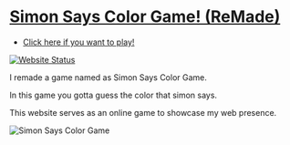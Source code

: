 # <a href="https://fr0st-iwnl.github.io/Game/" target="_blank">Simon Says Color Game! (ReMade)</a>

* <a href="https://fr0st-iwnl.github.io/Game/" target="_blank">Click here if you want to play!</a>

[![Website Status](https://img.shields.io/badge/Website%20Status-Online-green)](https://fr0st-iwnl.github.io/Game/)

 <p align="justify">I remade a game named as Simon Says Color Game.</p>
  <p align="justify">In this game you gotta guess the color that simon says.</p>
 <p align="justify">This website serves as an online game to showcase my web presence.</p>


![Simon Says Color Game](https://cdn.discordapp.com/attachments/805554377745235974/1050308224055775232/image.png)
